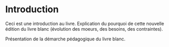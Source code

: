 Introduction 
============

Ceci est une introduction au livre. 
Explication du pourquoi de cette nouvelle édition du livre blanc (évolution des moeurs, des besoins, des contraintes).

Présentation de la démarche pédagogique du livre blanc.